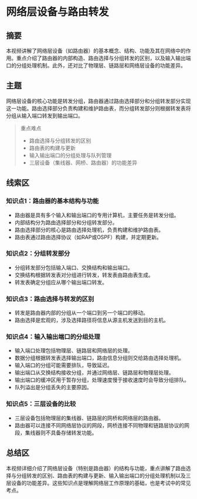 # 网络层设备与路由转发

## 摘要

本视频讲解了网络层设备（如路由器）的基本概念、结构、功能及其在网络中的作用。重点介绍了路由器的内部构造、路由选择与分组转发的区别，以及输入输出端口的分组处理机制。此外，还对比了物理层、链路层和网络层设备的功能差异。

## 主题

网络层设备的核心功能是转发分组，路由器通过路由选择部分和分组转发部分实现这一功能。路由选择部分负责构建和维护路由表，而分组转发部分则根据转发表将分组从输入端口转发到输出端口。

> 重点难点
>
> - 路由选择与分组转发的区别
> - 路由表的构建与更新
> - 输入输出端口的分组处理与队列管理
> - 三层设备（集线器、网桥、路由器）的功能差异

## 线索区

### 知识点1：路由器的基本结构与功能
- 路由器是具有多个输入和输出端口的专用计算机，主要任务是转发分组。
- 内部结构分为路由选择部分和分组转发部分。
- 路由选择部分的核心是路由选择处理机，负责构建和维护路由表。
- 路由表通过路由选择协议（如RAP或OSPF）构建，并定期更新。

### 知识点2：分组转发部分
- 分组转发部分包括输入端口、交换结构和输出端口。
- 交换结构根据转发表对分组进行转发，转发表由路由表生成。
- 转发表确定分组应从哪个输出端口转发。

### 知识点3：路由选择与转发的区别
- 转发是路由器内部的分组从一个端口到另一个端口的移动。
- 路由选择是宏观的，涉及选择路径将信息从源主机发送到目的主机。

### 知识点4：输入输出端口的分组处理
- 输入端口处理包括物理层、链路层和网络层的处理。
- 数据分组根据转发表选择输出端口，路由信息分组则交给路由选择处理机。
- 输入端口的分组可能需要排队，导致延迟。
- 输出端口从交换结构接收分组，并通过网络层、链路层和物理层处理。
- 输出端口的缓冲区用于暂存分组，处理速度慢于接收速度时会导致分组排队。
- 队列溢出是分组丢失的主要原因。

### 知识点5：三层设备的比较
- 三层设备包括物理层的集线器、链路层的网桥和网络层的路由器。
- 路由器可以连接不同网络层协议的网段，网桥连接不同物理和链路层协议的网段，集线器则不具备存储转发功能。

## 总结区

本视频详细介绍了网络层设备（特别是路由器）的结构与功能，重点讲解了路由选择与分组转发的区别、路由表的构建与更新、输入输出端口的分组处理机制以及三层设备的功能差异。这些知识点是理解网络层工作原理的基础，也是考试中的常见考点。